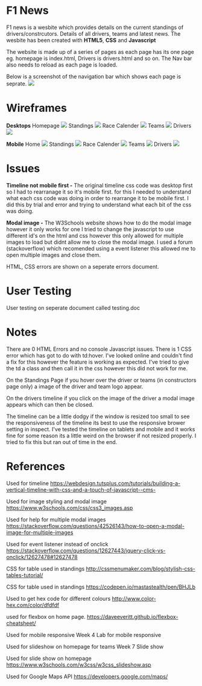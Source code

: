 # F1 News

F1 news is a wesbite which provides details on the current standings of drivers/constrcutors. Details of all drivers, teams and latest news. The wesbite has been created with **HTML5**, **CSS** and **Javascript**

The website is made up of a series of pages as each page has its one page eg. homepage is index.html, Drivers is drivers.html and so on. The Nav bar also needs to reload as each page is loaded. 

Below is a screenshot of the navigation bar which shows each page is seprate.
![](wireframes/nav.jpg) 

# Wireframes
**Desktops**
Homepage
![](wireframes/desk-home.jpg) 
Standings
![](wireframes/desk-standings.jpg) 
Race Calender
![](wireframes/desk-racecal.jpg) 
Teams
![](wireframes/desk-teams.jpg)
Drivers
![](wireframes/desk-drivers.jpg)  


**Mobile**
Home
![](wireframes/mob-home.jpg) 
Standings
![](wireframes/mob-standing.jpg)
Race Calender
![](wireframes/mob-racecal.jpg) 
Teams
![](wireframes/mob-teams.jpg)
Drivers
![](wireframes/mob-drivers.jpg)  

# Issues 

**Timeline not mobile first -** 
The original timeline css code was desktop first so I had to rearranage it so it's mobile first. for this I needed to understand what each css code was doing in order to rearrange it to be mobile first. I did this by trial and error and trying to understand what each bit of the css was doing.

**Modal image -** 
The W3Schools website shows how to do the modal image however it only works for one I tried to change the javascript to use different id's on the html and css however this only allowed for multiple images to load but didnt allow me to close the modal image. I used a forum (stackoverflow) which recomended using a event listener this allowed me to open multiple images and close them.

HTML, CSS errors are shown on a seperate errors document.

# User Testing 
User testing on seperate document called testing.doc


# Notes
There are 0 HTML Errors and no console Javascript issues.
There is 1 CSS error which has got to do with td:hover. I've looked online and couldn't find a fix for this however the feature is working as expected. I've tried to give the td a class and then call it in the css however this did not work for me.

On the Standings Page if you hover over the driver or teams (in constructors page only) a image of the driver and team logo appear.

On the drivers timeline if you click on the image of the driver a modal image appears which can then be closed. 

The timeline can be a little dodgy if the window is resized too small to see the responsiveness of the timeline its best to use the responsive brower setting in inspect. I've tested the timeline on tablets and mobile and it works fine for some reason its a little weird on the browser if not resized properly. I tried to fix this but ran out of time in the end.




# References
Used for timeline 
https://webdesign.tutsplus.com/tutorials/building-a-vertical-timeline-with-css-and-a-touch-of-javascript--cms-

Used for image styling and modal image
https://www.w3schools.com/css/css3_images.asp

Used for help for multiple modal images
https://stackoverflow.com/questions/42526143/how-to-open-a-modal-image-for-multiple-images

Used for event listener instead of onclick
https://stackoverflow.com/questions/12627443/jquery-click-vs-onclick/12627478#12627478

CSS for table used in standings
http://cssmenumaker.com/blog/stylish-css-tables-tutorial/

CSS for table used in standings
https://codepen.io/mastastealth/pen/BHJLb

Used to get hex code for different colours
http://www.color-hex.com/color/dfdfdf

used for flexbox on home page. 
https://daveeveritt.github.io/flexbox-cheatsheet/

Used for mobile responsive 
Week 4 Lab for mobile responsive

Used for slideshow on homepage for teams
Week 7 Slide show

Used for slide show on homepage
https://www.w3schools.com/w3css/w3css_slideshow.asp

Used for Google Maps API
https://developers.google.com/maps/
